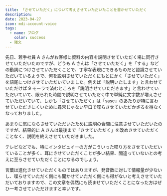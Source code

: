 ```yaml
---
title: 「させていただく」について考えさせていただいたことを書かせていただく
description:
date: 2023-04-27
icon: mdi-account-voice
tags:
  - name: ブログ
    color: success
  - 雑文
---
```


先日、若手社員 A さんがお客様に資料の内容を説明させていただく場に同行させていただいたのですが、どうも A さんは「させていただく」を「する」などの動詞につけさせていただくことで、丁寧な表現にできるものだと認識させていただいているようで、何を説明させていただくにもとにかく「させていただく」を語尾につけさせていただいていました。例えば「説明いたします」と言わせていただけば 9 モーラで済むところを「説明させていただきます」と言わせていただいていて、限られた時間で説明させていただく中で単純に文字数が増えさせていただいていて、しかも「させていただく」は「sase」のあたりが特に言わせていただきにくいために尋常じゃない早口で喋らさせていただかざるを得なくなっておりました。

あまりに気にならさせていただいたために説明の合間に注意させていただいたのですが、結果的に A さんは最後まで「させていただく」を改めさせていただくことなく、説明を終えさせていただきました。

テレビなどでも、特にインタビュイーの方がこういった喋り方をさせていただいていることが多く、耳にさせていただくことが多い結果、間違っていないとの考えに至らさせていただくことになるのでしょう。

言葉は進化させていただくものではありますが、発音数に対して情報量が少ないし、喋らせていただく側にも聞かせていただく側にも得がないと考えさせていただいておりますので、この文章を偶然にも読ませていただくことになった方はぜひ一考させていただけますと幸いです。
